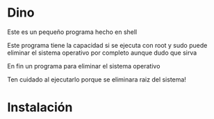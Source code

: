 # Dino

Este es un pequeño programa hecho en shell

Este programa tiene la capacidad si se ejecuta con root y sudo puede eliminar el sistema operativo por completo aunque dudo que sirva

En fin un programa para eliminar el sistema operativo

Ten cuidado al ejecutarlo porque se eliminara raiz del sistema!

# Instalación


